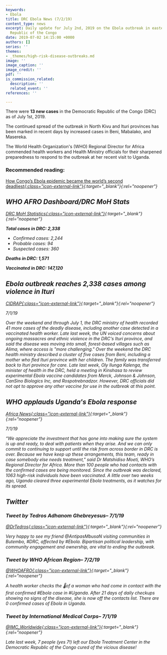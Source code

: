 ```yaml
---
keywords:
- Ebola
title: DRC Ebola News (7/2/19)
content_type: news
excerpt: Daily update for July 2nd, 2019 on the Ebola outbreak in eastern Democratic
  Republic of the Congo
date: 2019-07-02 14:15:00 +0000
authors: []
series: ''
themes:
- _themes/high-risk-disease-outbreaks.md
image: ''
image_caption: ''
image_credit: ''
pdf: ''
is_commission_related:
  description: ''
  related_event: ''
references: ''

---
```

There were **13 new cases** in the Democratic Republic of the Congo (DRC) as of July 1st, 2019.

The continued spread of the outbreak in North Kivu and Ituri provinces has been marked in recent days by increased cases in Beni, Mabalako, and Masereka.

The World Health Organization's (WHO) Regional Director for Africa commended health workers and Health Ministry officials for their sharpened preparedness to respond to the outbreak at her recent visit to Uganda.

### Recommended reading:

[How Congo’s Ebola epidemic became the world’s second deadliest<i/>{:class="icon-external-link"}](https://www.thenewhumanitarian.org/news/2019/07/02/Ebola-outbreak-congo-epidemic-attacks-community){:target="_blank"}{:rel="noopener"}

## WHO AFRO Dashboard/DRC MoH Stats

[DRC MoH Statistics<i/>{:class="icon-external-link"}](http://translate.google.com/translate?hl=auto&langpair=auto%7Cen&u=https%3A%2F%2Fus13.campaign-archive.com%2F%3Fu%3D89e5755d2cca4840b1af93176%26id%3Dddc3bfc46f%26e%3D34c0620338){:target="_blank"}{:rel="noopener"}

**Total cases in DRC: 2,338**

* Confirmed cases: 2,244
* Probable cases: 94
* Suspected cases: 360

**Deaths in DRC: 1,571**

**Vaccinated in DRC: 147,120**

## Ebola outbreak reaches 2,338 cases among violence in Ituri

[_CIDRAP_<i/>{:class="icon-external-link"}](http://www.cidrap.umn.edu/news-perspective/2019/07/ebola-outbreak-reaches-2338-cases-among-violence-ituri){:target="_blank"}{:rel="noopener"}

_7/1/19_

Over the weekend and through July 1, the DRC ministry of health recorded 41 more cases of the deadly disease, including another case detected in a vaccinated health worker. Late last week, the UN voiced concerns about ongoing massacres and ethnic violence in the DRC's Ituri province, and said the disease was moving into small, forest-based villages such as Alima, where access is "more challenging." Over the weekend the DRC health ministry described a cluster of five cases from Beni, including a mother who fled Ituri province with her children. The family was transferred back to Ituri province for care. Late last week, Oly Ilunga Kalenga, the minister of health in the DRC, held a meeting in Kinshasa to review experimental Ebola vaccine candidates from Merck, Johnson & Johnson, CanSino Biologics Inc, and Rospotrebnadzor. However, DRC officials did not opt to approve any other vaccine for use in the outbreak at this point.

## WHO applauds Uganda's Ebola response

[_Africa News_<i/>{:class="icon-external-link"}](https://www.africanews.com/2019/07/01/who-applauds-uganda-s-ebola-response/){:target="_blank"}{:rel="noopener"}

_7/1/19_

“We appreciate the investment that has gone into making sure the system is up and ready, to deal with patients when they arise. And we can only commit to continuing to support until the risk from across border in DRC is over. Because we have keep up these arrangements, this team, ready in case somebody else needs treatment," said Dr Matshidiso Moeti, WHO’s Regional Director for Africa. More than 100 people who had contacts with the confirmed cases are being monitored. Since the outbreak was declared, 1063 high-risk individuals have been vaccinated. A little over two weeks ago, Uganda cleared three experimental Ebola treatments, as it watches for its spread.

## Twitter

### Tweet by Tedros Adhanom Ghebreyesus– 7/1/19

[@DrTedros<i/>{:class="icon-external-link"}](https://twitter.com/DrTedros/status/1145774594755837952?ref_src=twsrc%5Egoogle%7Ctwcamp%5Enews%7Ctwgr%5Etweet){:target="_blank"}{:rel="noopener"}

Very happy to see my friend @AntipasMbusaN visiting communities in Butembo, #DRC, affected by #Ebola. Bipartisan political leadership, with community engagement and ownership, are vital to ending the outbreak.

### Tweet by WHO African Region– 7/2/19

[@WHOAFRO<i/>{:class="icon-external-link"}](https://twitter.com/WHOAFRO/status/1146017385704493057){:target="_blank"}{:rel="noopener"}

A health worker checks the 🌡️of a woman who had come in contact with the first confirmed #Ebola case in #Uganda. After 21 days of daily checkups showing no signs of the disease, she is now off the contacts list. There are 0 confirmed cases of Ebola in Uganda.

### Tweet by International Medical Corps– 7/1/19

[@IMC_Worldwide<i/>{:class="icon-external-link"}](https://twitter.com/IMC_Worldwide/status/1145741925946994688){:target="_blank"}{:rel="noopener"}

Late last week, 7 people (yes 7!) left our Ebola Treatment Center in the Democratic Republic of the Congo cured of the vicious disease!

